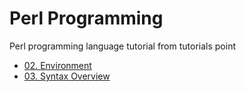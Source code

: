 # Perl Programming

Perl programming language tutorial from tutorials point

- [02. Environment](02_environment/notes.md)
- [03. Syntax Overview](03_syntax_overview/notes.md)